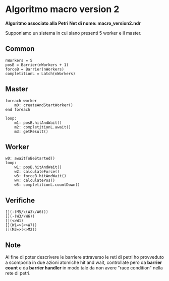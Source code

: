 # Algoritmo macro version 2
**Algoritmo associato alla Petri Net di nome: macro_version2.ndr**

Supponiamo un sistema in cui siano presenti 5 worker e il master.

## Common
```
nWorkers = 5
posB = Barrier(nWorkers + 1)
forceB = Barrier(nWorkers)
completitionL = Latch(nWorkers)
```

## Master
```
foreach worker
    m0: createAndStartWorker()
end foreach

loop:
    m1: posB.hitAndWait()
    m2: completitionL.await()
    m3: getResult()
```

## Worker
```
w0: awaitToBeStarted()
loop:
    w1: posB.hitAndWait()
    w2: calculateForce()
    w3: forceB.hitAndWait()
    w4: calculatePos()
    w5: completitionL.countDown()
``` 

## Verifiche
```
[](-(M5/\(W3\/W6)))
[](-(W3/\W6))
[](<>W1)
[](W1=>(<>W7))
[](M3=>(<>M2))
```

## Note
Al fine di poter descrivere le barriere attraverso le reti di petri ho provveduto a scomporla in due azioni atomiche hit and wait, controllate però da **barrier count** e da **barrier handler** in modo tale da non avere "race condition" nella rete di petri.